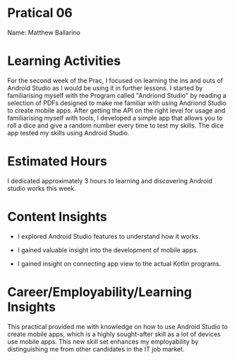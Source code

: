 # Pratical 06
Name: Matthew Ballarino

# Learning Activities



For the second week of the Prac, I focused on learning the ins and outs of Android Studio as I would be using it in further lessons. I started by familiarising myself with the Program called "Andriond Studio" by reading a selection of PDFs designed to make me familiar with using Andriond Studio to create mobile apps. After getting the API on the right level for usage and familiarising myself with tools, I developed a simple app that allows you to roll a dice and give a random number every time to test my skills. The dice app tested my skills using Android Studio.  


# Estimated Hours
I dedicated approximately 3 hours to learning and discovering Android studio works this week.

# Content Insights
- I explored Android Studio features to understand how it works. 

- I gained valuable insight into the development of mobile apps. 

- I gained insight on connecting app view to the actual Kotlin programs.


# Career/Employability/Learning Insights
This practical provided me with knowledge on how to use Android Studio to create mobile apps, which is a highly sought-after skill as a lot of devices use mobile apps. This new skill set enhances my employability by distinguishing me from other candidates in the IT job market.
